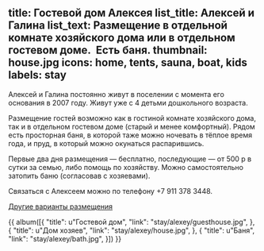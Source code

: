 title: Гостевой дом Алексея
list_title: Алексей и Галина
list_text: Размещение в отдельной комнате хозяйского дома или в отдельном гостевом доме.  Есть баня.
thumbnail: house.jpg
icons: home, tents, sauna, boat, kids
labels: stay
---
Алексей и Галина постоянно живут в поселении с момента его основания в 2007 году.
Живут уже с 4 детьми дошкольного возраста.

Размещение гостей возможно как в гостиной комнате хозяйского дома, так и в отдельном гостевом доме (старый и менее комфортный).
Рядом есть просторная баня, в которой таже можно ночевать в тёплое время года, и пруд, в который можно окунаться распарившись.

Первые два дня размещения — бесплатно, последующие — от 500 р в сутки за семью, либо помощь по хозяйству.
Можно самостоятельно затопить баню (согласовав с хозяевами).

Связаться с Алексеем можно по телефону +7 911 378 3448.

[Другие варианты размещения](/stay/)

{{ album([{
  "title": u"Гостевой дом",
  "link": "stay/alexey/guesthouse.jpg",
}, {
  "title": u"Дом хозяев",
  "link": "stay/alexey/house.jpg",
}, {
  "title": u"Баня",
  "link": "stay/alexey/bath.jpg",
}]) }}
